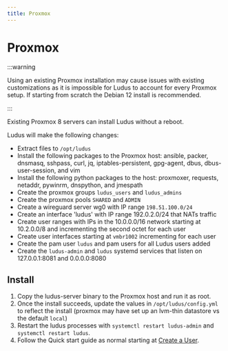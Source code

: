 ```yaml
---
title: Proxmox
---
```


# Proxmox

:::warning

Using an existing Proxmox installation may cause issues with existing customizations as it is impossible for Ludus to account for every Proxmox setup. If starting from scratch the Debian 12 install is recommended.

:::

Existing Proxmox 8 servers can install Ludus without a reboot.

Ludus will make the following changes:

- Extract files to `/opt/ludus`
- Install the following packages to the Proxmox host: ansible, packer, dnsmasq, sshpass, curl, jq, iptables-persistent, gpg-agent, dbus, dbus-user-session, and vim
- Install the following python packages to the host: proxmoxer, requests, netaddr, pywinrm, dnspython, and jmespath
- Create the proxmox groups `ludus_users` and `ludus_admins`
- Create the proxmox pools `SHARED` and `ADMIN`
- Create a wireguard server wg0 with IP range `198.51.100.0/24`
- Create an interface 'ludus' with IP range 192.0.2.0/24 that NATs traffic
- Create user ranges with IPs in the 10.0.0.0/16 network starting at 10.2.0.0/8 and incrementing the second octet for each user
- Create user interfaces starting at `vmbr1002` incrementing for each user
- Create the pam user `ludus` and pam users for all Ludus users added
- Create the `ludus-admin` and `ludus` systemd services that listen on 127.0.0.1:8081 and 0.0.0.0:8080

## Install

1. Copy the ludus-server binary to the Proxmox host and run it as root.
2. Once the install succeeds, update the values in `/opt/ludus/config.yml` to reflect the install (proxmox may have set up an lvm-thin datastore vs the default `local`)
3. Restart the ludus processes with `systemctl restart ludus-admin` and `systemctl restart ludus`.
4. Follow the Quick start guide as normal starting at [Create a User](../Quick%20Start/create-a-user).
